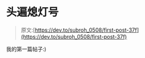 # 头遍熄灯号

> 原文:[https://dev.to/subroh_0508/first-post-37f](https://dev.to/subroh_0508/first-post-37f)

我的第一篇帖子:)